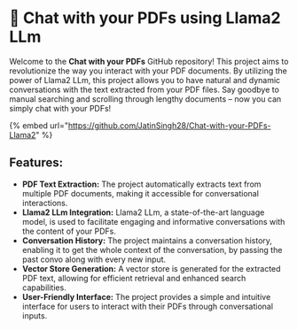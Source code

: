 # 🦙 Chat with your PDFs using Llama2 LLm

Welcome to the **Chat with your PDFs** GitHub repository! This project aims to revolutionize the way you interact with your PDF documents. By utilizing the power of Llama2 LLm, this project allows you to have natural and dynamic conversations with the text extracted from your PDF files. Say goodbye to manual searching and scrolling through lengthy documents – now you can simply chat with your PDFs!

{% embed url="https://github.com/JatinSingh28/Chat-with-your-PDFs-Llama2" %}

## Features:

* **PDF Text Extraction:** The project automatically extracts text from multiple PDF documents, making it accessible for conversational interactions.
* **Llama2 LLm Integration:** Llama2 LLm, a state-of-the-art language model, is used to facilitate engaging and informative conversations with the content of your PDFs.
* **Conversation History:** The project maintains a conversation history, enabling it to get the whole context of the conversation, by passing the past convo along with every new input.
* **Vector Store Generation:** A vector store is generated for the extracted PDF text, allowing for efficient retrieval and enhanced search capabilities.
* **User-Friendly Interface:** The project provides a simple and intuitive interface for users to interact with their PDFs through conversational inputs.
